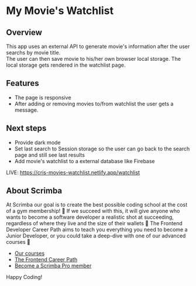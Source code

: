 # My Movie's Watchlist

## Overview

This app uses an external API to generate movie's information after the user searchs by movie title.  
The user can then save movie to his/her own browser local storage. The local storage gets rendered in the watchlist page.  

## Features
* The page is responsive
* After adding or removing movies to/from watchlist the user gets a message.

## Next steps

* Provide dark mode
* Set last search to Session storage so the user can go back to the search page and still see last results
* Add movie's watchlist to a external database like Firebase

LIVE: https://cris-movies-watchlist.netlify.app/watchlist

## About Scrimba

At Scrimba our goal is to create the best possible coding school at the cost of a gym membership! 💜
If we succeed with this, it will give anyone who wants to become a software developer a realistic shot at succeeding, regardless of where they live and the size of their wallets 🎉
The Frontend Developer Career Path aims to teach you everything you need to become a Junior Developer, or you could take a deep-dive with one of our advanced courses 🚀

- [Our courses](https://scrimba.com/allcourses)
- [The Frontend Career Path](https://scrimba.com/learn/frontend)
- [Become a Scrimba Pro member](https://scrimba.com/pricing)

Happy Coding!
